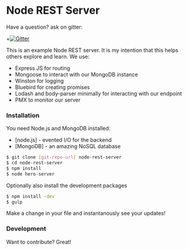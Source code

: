 # Node REST Server

Have a question? ask on gitter:

 +[![Gitter](https://badges.gitter.im/Luidog/Node-Express-API-Server.svg)](https://gitter.im/Luidog/Node-Express-API-Server?utm_source=badge&utm_medium=badge&utm_campaign=pr-badge&utm_content=badge)

This is an example Node REST server. It is my intention that this helps others explore and learn.
We use:
  -  Express.JS for routing
  - Mongoose to interact with our MongoDB instance
  - Winston for logging
  - Bluebird for creating promises
  - Lodash and body-parser minimally for interacting with our endpoint
  - PMX to monitor our server

### Installation

You need Node.js and MongoDB installed:

* [node.js] - evented I/O for the backend
* [MongoDB] - an amazing NoSQL database

```sh
$ git clone [git-repo-url] node-rest-server
$ cd node-rest-server
$ npm install
$ node hero-server
```
Optionally also install the development packages
```sh
$ npm install -dev
$ gulp
```
Make a change in your file and instantanously see your updates!

### Development

Want to contribute? Great!
